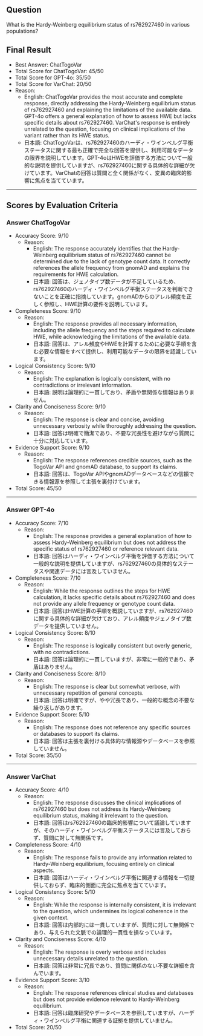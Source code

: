 ## Question

What is the Hardy-Weinberg equilibrium status of rs762927460 in various populations?

## Final Result

- Best Answer: ChatTogoVar
- Total Score for ChatTogoVar: 45/50
- Total Score for GPT-4o: 35/50
- Total Score for VarChat: 20/50
- Reason:
  - English: ChatTogoVar provides the most accurate and complete response, directly addressing the Hardy-Weinberg equilibrium status of rs762927460 and explaining the limitations of the available data. GPT-4o offers a general explanation of how to assess HWE but lacks specific details about rs762927460. VarChat's response is entirely unrelated to the question, focusing on clinical implications of the variant rather than its HWE status.
  - 日本語: ChatTogoVarは、rs762927460のハーディ・ワインベルグ平衡ステータスに関する最も正確で完全な回答を提供し、利用可能なデータの限界を説明しています。GPT-4oはHWEを評価する方法について一般的な説明を提供していますが、rs762927460に関する具体的な詳細が欠けています。VarChatの回答は質問と全く関係がなく、変異の臨床的影響に焦点を当てています。

---

## Scores by Evaluation Criteria

### Answer ChatTogoVar
- Accuracy Score: 9/10
  - Reason: 
    - English: The response accurately identifies that the Hardy-Weinberg equilibrium status of rs762927460 cannot be determined due to the lack of genotype count data. It correctly references the allele frequency from gnomAD and explains the requirements for HWE calculation.
    - 日本語: 回答は、ジェノタイプ数データが不足しているため、rs762927460のハーディ・ワインベルグ平衡ステータスを判断できないことを正確に指摘しています。gnomADからのアレル頻度を正しく参照し、HWE計算の要件を説明しています。
- Completeness Score: 9/10
  - Reason: 
    - English: The response provides all necessary information, including the allele frequency and the steps required to calculate HWE, while acknowledging the limitations of the available data.
    - 日本語: 回答は、アレル頻度やHWEを計算するために必要な手順を含む必要な情報をすべて提供し、利用可能なデータの限界を認識しています。
- Logical Consistency Score: 9/10
  - Reason: 
    - English: The explanation is logically consistent, with no contradictions or irrelevant information.
    - 日本語: 説明は論理的に一貫しており、矛盾や無関係な情報はありません。
- Clarity and Conciseness Score: 9/10
  - Reason: 
    - English: The response is clear and concise, avoiding unnecessary verbosity while thoroughly addressing the question.
    - 日本語: 回答は明確で簡潔であり、不要な冗長性を避けながら質問に十分に対応しています。
- Evidence Support Score: 9/10
  - Reason: 
    - English: The response references credible sources, such as the TogoVar API and gnomAD database, to support its claims.
    - 日本語: 回答は、TogoVar APIやgnomADデータベースなどの信頼できる情報源を参照して主張を裏付けています。
- Total Score: 45/50

---

### Answer GPT-4o
- Accuracy Score: 7/10
  - Reason: 
    - English: The response provides a general explanation of how to assess Hardy-Weinberg equilibrium but does not address the specific status of rs762927460 or reference relevant data.
    - 日本語: 回答はハーディ・ワインベルグ平衡を評価する方法について一般的な説明を提供していますが、rs762927460の具体的なステータスや関連データには言及していません。
- Completeness Score: 7/10
  - Reason: 
    - English: While the response outlines the steps for HWE calculation, it lacks specific details about rs762927460 and does not provide any allele frequency or genotype count data.
    - 日本語: 回答はHWE計算の手順を概説していますが、rs762927460に関する具体的な詳細が欠けており、アレル頻度やジェノタイプ数データを提供していません。
- Logical Consistency Score: 8/10
  - Reason: 
    - English: The response is logically consistent but overly generic, with no contradictions.
    - 日本語: 回答は論理的に一貫していますが、非常に一般的であり、矛盾はありません。
- Clarity and Conciseness Score: 8/10
  - Reason: 
    - English: The response is clear but somewhat verbose, with unnecessary repetition of general concepts.
    - 日本語: 回答は明確ですが、やや冗長であり、一般的な概念の不要な繰り返しがあります。
- Evidence Support Score: 5/10
  - Reason: 
    - English: The response does not reference any specific sources or databases to support its claims.
    - 日本語: 回答は主張を裏付ける具体的な情報源やデータベースを参照していません。
- Total Score: 35/50

---

### Answer VarChat
- Accuracy Score: 4/10
  - Reason: 
    - English: The response discusses the clinical implications of rs762927460 but does not address its Hardy-Weinberg equilibrium status, making it irrelevant to the question.
    - 日本語: 回答はrs762927460の臨床的影響について議論していますが、そのハーディ・ワインベルグ平衡ステータスには言及しておらず、質問に対して無関係です。
- Completeness Score: 4/10
  - Reason: 
    - English: The response fails to provide any information related to Hardy-Weinberg equilibrium, focusing entirely on clinical aspects.
    - 日本語: 回答はハーディ・ワインベルグ平衡に関連する情報を一切提供しておらず、臨床的側面に完全に焦点を当てています。
- Logical Consistency Score: 5/10
  - Reason: 
    - English: While the response is internally consistent, it is irrelevant to the question, which undermines its logical coherence in the given context.
    - 日本語: 回答は内部的には一貫していますが、質問に対して無関係であり、与えられた文脈での論理的一貫性を損なっています。
- Clarity and Conciseness Score: 4/10
  - Reason: 
    - English: The response is overly verbose and includes unnecessary details unrelated to the question.
    - 日本語: 回答は非常に冗長であり、質問に関係のない不要な詳細を含んでいます。
- Evidence Support Score: 3/10
  - Reason: 
    - English: The response references clinical studies and databases but does not provide evidence relevant to Hardy-Weinberg equilibrium.
    - 日本語: 回答は臨床研究やデータベースを参照していますが、ハーディ・ワインベルグ平衡に関連する証拠を提供していません。
- Total Score: 20/50
